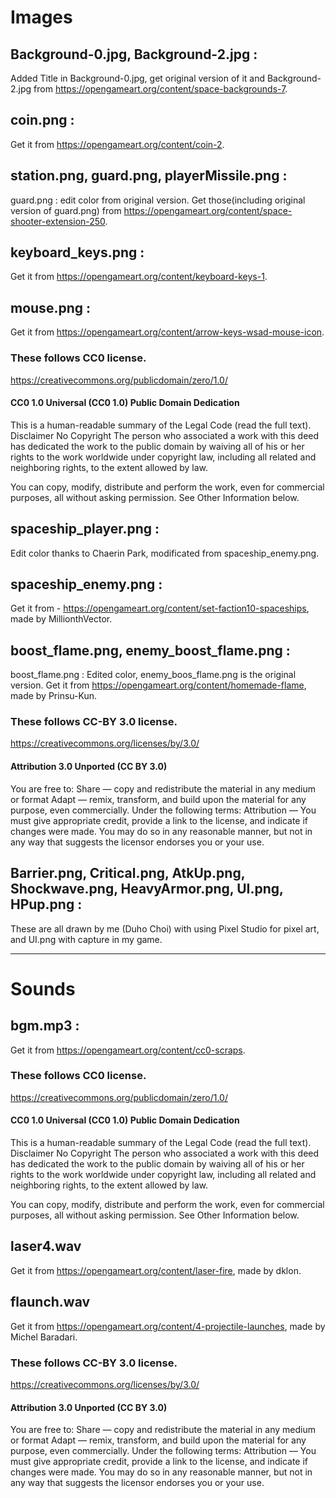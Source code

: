 # Images

## Background-0.jpg, Background-2.jpg : 
Added Title in Background-0.jpg, get original version of it and Background-2.jpg from https://opengameart.org/content/space-backgrounds-7.

## coin.png : 
Get it from https://opengameart.org/content/coin-2.

## station.png, guard.png, playerMissile.png : 
guard.png : edit color from original version.
Get those(including original version of guard.png) from https://opengameart.org/content/space-shooter-extension-250.

## keyboard_keys.png : 
Get it from https://opengameart.org/content/keyboard-keys-1.

## mouse.png :
Get it from https://opengameart.org/content/arrow-keys-wsad-mouse-icon.

### These follows CC0 license.
https://creativecommons.org/publicdomain/zero/1.0/

#### CC0 1.0 Universal (CC0 1.0) Public Domain Dedication
This is a human-readable summary of the Legal Code (read the full text). Disclaimer
No Copyright
The person who associated a work with this deed has dedicated the work to the public domain by waiving all of his or her rights to the work worldwide under copyright law, including all related and neighboring rights, to the extent allowed by law.

You can copy, modify, distribute and perform the work, even for commercial purposes, all without asking permission. See Other Information below.



## spaceship_player.png : 
Edit color thanks to Chaerin Park, modificated from spaceship_enemy.png.

## spaceship_enemy.png : 
Get it from - https://opengameart.org/content/set-faction10-spaceships, made by MillionthVector.

## boost_flame.png, enemy_boost_flame.png : 
boost_flame.png : Edited color, enemy_boos_flame.png is the original version. Get it from https://opengameart.org/content/homemade-flame, made by Prinsu-Kun.


### These follows CC-BY 3.0 license.
https://creativecommons.org/licenses/by/3.0/

#### Attribution 3.0 Unported (CC BY 3.0)
You are free to:
Share — copy and redistribute the material in any medium or format
Adapt — remix, transform, and build upon the material
for any purpose, even commercially.
Under the following terms:
Attribution — You must give appropriate credit, provide a link to the license, and indicate if changes were made. You may do so in any reasonable manner, but not in any way that suggests the licensor endorses you or your use.


## Barrier.png, Critical.png, AtkUp.png, Shockwave.png, HeavyArmor.png, UI.png, HPup.png : 
These are all drawn by me (Duho Choi) with using Pixel Studio for pixel art, and UI.png with capture in my game.

---
# Sounds

## bgm.mp3 : 
Get it from https://opengameart.org/content/cc0-scraps.

    
### These follows CC0 license.
https://creativecommons.org/publicdomain/zero/1.0/

#### CC0 1.0 Universal (CC0 1.0) Public Domain Dedication
This is a human-readable summary of the Legal Code (read the full text). Disclaimer
No Copyright
The person who associated a work with this deed has dedicated the work to the public domain by waiving all of his or her rights to the work worldwide under copyright law, including all related and neighboring rights, to the extent allowed by law.

You can copy, modify, distribute and perform the work, even for commercial purposes, all without asking permission. See Other Information below.



## laser4.wav
Get it from https://opengameart.org/content/laser-fire, made by dklon.

## flaunch.wav
Get it from https://opengameart.org/content/4-projectile-launches, made by Michel Baradari.


### These follows CC-BY 3.0 license.
https://creativecommons.org/licenses/by/3.0/

#### Attribution 3.0 Unported (CC BY 3.0)
You are free to:
Share — copy and redistribute the material in any medium or format
Adapt — remix, transform, and build upon the material
for any purpose, even commercially.
Under the following terms:
Attribution — You must give appropriate credit, provide a link to the license, and indicate if changes were made. You may do so in any reasonable manner, but not in any way that suggests the licensor endorses you or your use.

